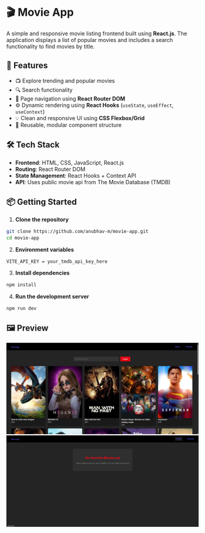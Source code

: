 # 🎬 Movie App

A simple and responsive movie listing frontend built using **React.js**. The application displays a list of popular movies and includes a search functionality to find movies by title.

## 🚀 Features

- 📺 Explore trending and popular movies
- 🔍 Search functionality
- 🧭 Page navigation using **React Router DOM**
- ⚙️ Dynamic rendering using **React Hooks** (`useState`, `useEffect`, `useContext`)
- 💡 Clean and responsive UI using **CSS Flexbox/Grid**
- 🧱 Reusable, modular component structure

## 🛠 Tech Stack

- **Frontend**: HTML, CSS, JavaScript, React.js
- **Routing**: React Router DOM
- **State Management**: React Hooks + Context API
- **API**: Uses public movie api from The Movie Database (TMDB)

## 📦 Getting Started

1. **Clone the repository**
  
  ```bash
  git clone https://github.com/anubhav-m/movie-app.git
  cd movie-app
  ```

2. **Environment variables**

  ```env
  VITE_API_KEY = your_tmdb_api_key_here
  ```
  
3. **Install dependencies**
  
  ```bash
  npm install
  ```
  
4. **Run the development server**
  
  ```bash
  npm run dev
  ```

  ## 🖼 Preview

  ![Home](./src/assets/home.png)
  ![Favorites](./src/assets/favorites.png)